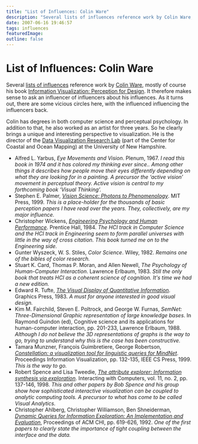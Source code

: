 ```yaml
---
title: "List of Influences: Colin Ware"
description: "Several lists of influences reference work by Colin Ware, mostly of course his book Information Visualization: Perception for Design. It therefore makes sense to ask an influencer of influencers about his influences. As it turns out, there are some vicious circles here, with the influenced influencing the influencers back."
date: 2007-06-16 19:46:57
tags: influences
featuredImage: 
outline: false
---
```


# List of Influences: Colin Ware

Several <a href="/topics/ListsOfInfluences">lists of influences</a> reference work by <a href="http://ccom.unh.edu/vislab/CWBio.html">Colin Ware</a>, mostly of course his book <a href="http://www.amazon.com/Information-Visualization-Second-Interactive-Technologies/dp/1558608192/">Information Visualization: Perception for Design</a>. It therefore makes sense to ask an influencer of influencers about his influences. As it turns out, there are some vicious circles here, with the influenced influencing the influencers back.

Colin has degrees in both computer science and perceptual psychology. In addition to that, he also worked as an artist for three years. So he clearly brings a unique and interesting perspective to visualization. He is the director of the <a href="http://www.ccom.unh.edu/vislab/index.html">Data Visualization Research Lab</a> (part of the Center for Coastal and Ocean Mapping) at the University of New Hampshire.

- Alfred L. Yarbus, <em>Eye Movements and Vision</em>. Plenum, 1967. <em>I read this book in 1974 and it has colored my thinking ever since.. Among other things it describes how people move their eyes differently depending on what they are looking for in a painting. A precursor the ‘active vision’ movement in perceptual theory. Active vision is central to my forthcoming book ‘Visual Thinking’.</em>
- Stephen E. Palmer, <a href="http://www.amazon.com/Vision-Science-Phenomenology-Stephen-Palmer/dp/0262161834/"><em>Vision Science: Photons to Phenomenology</em></a>. MIT Press, 1999. <em>This is a place-holder for the thousands of basic perception papers I have read over the years. They, collectively, are my major influence.</em>
- Christopher Wickens, <a href="http://www.amazon.com/Engineering-Psychology-Human-Performance-3rd/dp/0321047117/"><em>Engineering Psychology and Human Performance</em></a>. Prentice Hall, 1984. <em>The HCI track in Computer Science and the HCI track in Engineering seem to form parallel universes with little in the way of cross citation. This book turned me on to the Engineering side.</em>
- Gunter Wyszeck, W. S. Stiles, <em>Color Science</em>. Wiley, 1982. <em>Remains one of the bibles of color research.</em>
- Stuart K. Card, Thomas P. Moran, and Allen Newell, <em>The Psychology of Human-Computer Interaction</em>. Lawrence Erlbaum, 1983. <em>Still the only book that treats HCI as a coherent science of cognition. It's time we had a new edition.</em>
- Edward R. Tufte, <a href="http://www.amazon.com/Visual-Display-Quantitative-Information-2nd/dp/0961392142/"><em>The Visual Display of Quantitative Information</em></a>. Graphics Press, 1983. <em>A must for anyone interested in good visual design.</em>
- Kim M. Fairchild, Steven E. Poltrock, and George W. Furnas, <em>SemNet: Three-Dimensional Graphic representation of large knowledge bases</em>. In Raymond Guindon (ed), Cognitive science and its applications for human-computer interaction, pp. 201-233, Lawrence Erlbaum, 1988. <em>Although I do not believe the 3D representations of graphs is the way to go, trying to understand why this is the case has been constructive.</em>
- Tamara Munzner, François Guimbretiere, George Robertson, <a href="http://ieeexplore.ieee.org/xpl/freeabs_all.jsp?isnumber=17394&amp;arnumber=801869&amp;count=22&amp;index=20"><em>Constellation: a visualization tool for linguistic queries for MindNet</em></a>. Proceedings Information Visualization, pp. 132-135, IEEE CS Press, 1999. <em>This is the way to go.</em>
- Robert Spence and Lisa Tweedie, <a href="http://www.sciencedirect.com/science?_ob=ArticleURL&amp;_udi=B6V0D-3W376TY-2&amp;_user=10&amp;_coverDate=12%2F15%2F1998&amp;_rdoc=1&amp;_fmt=&amp;_orig=search&amp;_sort=d&amp;view=c&amp;_acct=C000050221&amp;_version=1&amp;_urlVersion=0&amp;_userid=10&amp;md5=fa3d4a46827ee1d7e5af04a2d6ce6293"><em>The attribute explorer: Information synthesis via exploration</em></a>. Interacting with Computers, vol. 11, no. 2, pp. 137-146, 1998. <em>This and other papers by Bob Spence and his group show how sophisticated interactive visualization can be coupled to analytic computing tools. A precursor to what has come to be called Visual Analytics.</em>
- Christopher Ahlberg, Christopher Williamson, Ben Shneiderman, <a href="http://portal.acm.org/citation.cfm?doid=142750.143054"><em>Dynamic Queries for Information Exploration: An Implementation and Evaluation</em></a>, Proceedings of ACM CHI, pp. 619-626, 1992. <em>One of the first papers to clearly state the importance of tight coupling between the interface and the data.</em>


<PostedBy />


